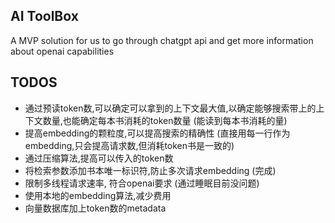 ## AI ToolBox

A MVP solution for us to go through chatgpt api and get more information about openai capabilities


## TODOS
- 通过预读token数,可以确定可以拿到的上下文最大值,以确定能够搜索带上的上下文数量,也能确定每本书消耗的token数量 (能读到每本书消耗的量)
- 提高embedding的颗粒度,可以提高搜索的精确性 (直接用每一行作为embedding,只会提高请求数,但消耗token书是一致的)
- 通过压缩算法,提高可以传入的token数
- 将检索参数添加书本唯一标识符,防止多次请求embedding (完成)
- 限制多线程请求速率, 符合openai要求 (通过睡眠目前没问题)
- 使用本地的embedding算法,减少费用
- 向量数据库加上token数的metadata